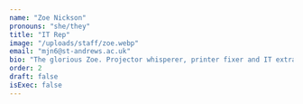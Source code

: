 ```yaml
---
name: "Zoe Nickson"
pronouns: "she/they"
title: "IT Rep"
image: "/uploads/staff/zoe.webp"
email: "mjn6@st-andrews.ac.uk"
bio: "The glorious Zoe. Projector whisperer, printer fixer and IT extraordinaire."
order: 2
draft: false
isExec: false
---
```

